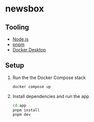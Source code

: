 # newsbox

## Tooling

- [Node.js](https://nodejs.org/)
- [pnpm](https://pnpm.io/)
- [Docker Desktop](https://www.docker.com/products/docker-desktop)

## Setup

1. Run the the Docker Compose stack
   ```bash
   docker compose up
   ```
2. Install dependencies and run the app
   ```bash
   cd app
   pnpm install
   pnpm dev
   ```
